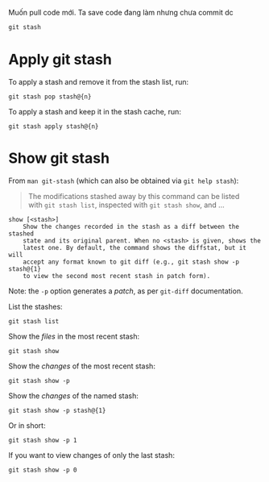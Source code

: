 Muốn pull code mới. Ta save code đang làm nhưng chưa commit dc

```cpp
git stash
```

# Apply git stash

To apply a stash and remove it from the stash list, run:

```
git stash pop stash@{n}
```

To apply a stash and keep it in the stash cache, run:

```
git stash apply stash@{n}
```

# Show git stash
From `man git-stash` (which can also be obtained via `git help stash`):

> The modifications stashed away by this command can be listed with `git stash list`, inspected with `git stash show`, and ...

```
show [<stash>]
    Show the changes recorded in the stash as a diff between the stashed
    state and its original parent. When no <stash> is given, shows the
    latest one. By default, the command shows the diffstat, but it will
    accept any format known to git diff (e.g., git stash show -p stash@{1}
    to view the second most recent stash in patch form).
```

Note: the `-p` option generates a _patch_, as per `git-diff` documentation.

List the stashes:

```
git stash list
```

Show the _files_ in the most recent stash:

```
git stash show
```

Show the _changes_ of the most recent stash:

```
git stash show -p
```

Show the _changes_ of the named stash:

```
git stash show -p stash@{1}
```

Or in short:

```
git stash show -p 1 
```

If you want to view changes of only the last stash:

```
git stash show -p 0
```